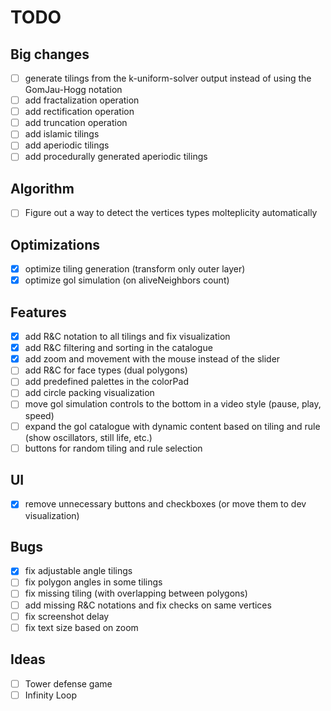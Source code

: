 # TODO

## Big changes

- [ ] generate tilings from the k-uniform-solver output instead of using the GomJau-Hogg notation
- [ ] add fractalization operation
- [ ] add rectification operation
- [ ] add truncation operation
- [ ] add islamic tilings
- [ ] add aperiodic tilings
- [ ] add procedurally generated aperiodic tilings

## Algorithm

- [ ] Figure out a way to detect the vertices types molteplicity automatically

## Optimizations

- [x] optimize tiling generation (transform only outer layer)
- [x] optimize gol simulation (on aliveNeighbors count)

## Features

- [x] add R&C notation to all tilings and fix visualization
- [x] add R&C filtering and sorting in the catalogue
- [x] add zoom and movement with the mouse instead of the slider
- [ ] add R&C for face types (dual polygons)
- [ ] add predefined palettes in the colorPad
- [ ] add circle packing visualization
- [ ] move gol simulation controls to the bottom in a video style (pause, play, speed)
- [ ] expand the gol catalogue with dynamic content based on tiling and rule (show oscillators, still life, etc.)
- [ ] buttons for random tiling and rule selection

## UI

- [x] remove unnecessary buttons and checkboxes (or move them to dev visualization)

## Bugs

- [x] fix adjustable angle tilings
- [ ] fix polygon angles in some tilings
- [ ] fix missing tiling (with overlapping between polygons)
- [ ] add missing R&C notations and fix checks on same vertices
- [ ] fix screenshot delay
- [ ] fix text size based on zoom

## Ideas

- [ ] Tower defense game
- [ ] Infinity Loop
